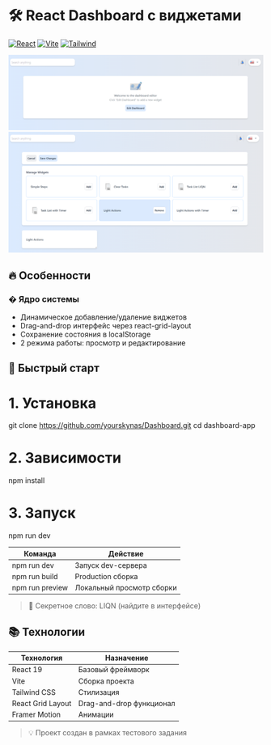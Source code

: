 # 🛠️ React Dashboard с виджетами

[![React](https://img.shields.io/badge/React-19-blue)](https://react.dev/)
[![Vite](https://img.shields.io/badge/Vite-4.x-yellow)](https://vitejs.dev/)
[![Tailwind](https://img.shields.io/badge/Tailwind-3.x-06B6D4)](https://tailwindcss.com/)

<div align="center">
  <img src="public/screenshot.png" alt="Демо панели" width="800"/>
  <img src="public/screenshot-2.png" alt="Демо панели" width="800"/>
</div>

## 🔥 Особенности

### �️ Ядро системы
- Динамическое добавление/удаление виджетов
- Drag-and-drop интерфейс через react-grid-layout
- Сохранение состояния в localStorage
- 2 режима работы: просмотр и редактирование

## 🚀 Быстрый старт
# 1. Установка
git clone https://github.com/yourskynas/Dashboard.git
cd dashboard-app

# 2. Зависимости
npm install

# 3. Запуск
npm run dev

| Команда           | Действие                     |
|-------------------|-----------------------------|
| npm run dev     | Запуск dev-сервера         |
| npm run build   | Production сборка          |
| npm run preview | Локальный просмотр сборки |

> 🔑 Секретное слово: LIQN (найдите в интерфейсе)

## 📚 Технологии

<div align="center">

| Технология       | Назначение                  |
|------------------|----------------------------|
| React 19         | Базовый фреймворк          |
| Vite             | Сборка проекта             |
| Tailwind CSS     | Стилизация                 |
| React Grid Layout| Drag-and-drop функционал   |
| Framer Motion    | Анимации                   |

</div>

> 💡 Проект создан в рамках тестового задания
